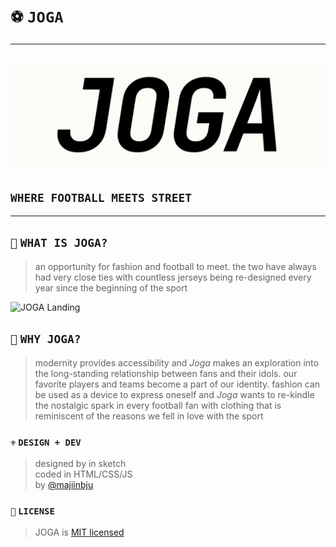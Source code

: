 # `⚽️` `JOGA`
---

![JOGA Logo](assets/readme.png)<br>
---
## `WHERE FOOTBALL MEETS STREET`
---

## `📑` `WHAT IS JOGA?`
> an opportunity for fashion and football to meet. the two have always had very close ties with countless jerseys being re-designed every year since the beginning of the sport <br>

![JOGA Landing](assets/readme.gif)

## `🧐` `WHY JOGA?`
> modernity provides accessibility and *Joga* makes an exploration into the long-standing relationship between fans and their idols. our favorite players and teams become a part of our identity. fashion can be used as a device to express oneself and *Joga* wants to re-kindle the nostalgic spark in every football fan with clothing that is reminiscent of the reasons we fell in love with the sport

### `⚜️` `DESIGN + DEV`
> designed by in sketch<br>
> coded in HTML/CSS/JS<br>
> by [@majiinbju](https://github.com/majiinbju) 

### `🪪` `LICENSE`
> JOGA is [MIT licensed](https://github.com/majiinbju/joga/blob/main/LICENSE)
